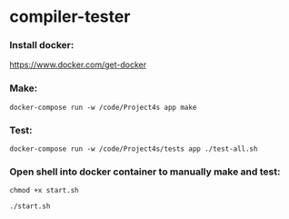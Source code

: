 # compiler-tester
### Install docker:
https://www.docker.com/get-docker

### Make:
`docker-compose run -w /code/Project4s app make`

### Test:
`docker-compose run -w /code/Project4s/tests app ./test-all.sh`

### Open shell into docker container to manually make and test:
`chmod +x start.sh`

`./start.sh`
